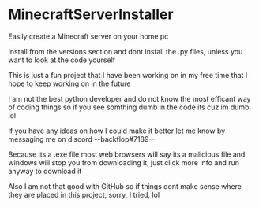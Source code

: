 # MinecraftServerInstaller
Easily create a Minecraft server on your home pc

Install from the versions section and dont install the .py files, unless you want to look at the code yourself

  This is just a fun project that I have been working on in my free time that I hope to keep working on in the future
  
  I am not the best python developer and do not know the most efficant way of coding things so if you see somthing dumb in the code its cuz im dumb lol
 
  If you have any ideas on how I could make it better let me know by messaging me on discord --backflop#7189--
  
  Because its a .exe file most web browsers will say its a malicious file and windows will stop you from downloading it, just click more info and run anyway to download it
  
  Also I am not that good with GitHub so if things dont make sense where they are placed in this project, sorry, I tried, lol
